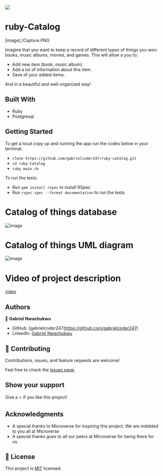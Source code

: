 ![](https://img.shields.io/badge/Microverse-blueviolet)

# ruby-Catalog
[image]./Capture.PNG


Imagine that you want to keep a record of different types of things you won: books, music albums, movies, and games. This  will allow a you to:

- Add new item  (book, music album).
- Add a lot of information about this item.
- Save of your added items.

And in a beautiful and well-organized way!

## Built With

- Ruby
- Postgresql
## Getting Started

To get a local copy up and running the app  run the codes below in your terminal.

- `clone https://github.com/gabrielcoder247/ruby-catalog.git`
- `cd ruby-Catalog`
- `ruby main.rb`

To run the tests:
- Run `gem install rspec` to install RSpec
- Run `rspec spec --format documentation` to run the tests

# Catalog of things database
![image](./Capture.PNG)
# Catalog of things UML diagram
![image](https://user-images.githubusercontent.com/60612329/151547084-365a38e6-efbe-45eb-a934-ead7ac7fd4b5.png)

# Video of project description
[video](https://www.loom.com/share/a951219609854a989f3266e954df1cab)

## Authors

👤 **Gabriel Nwachukwu**

- GitHub: [gabrielcoder247(https://github.com/gabrielcoder247)
- LinkedIn: [Gabriel Nwachukwu](https://www.linkedin.com/in/gabriel-nwachukwu/)




## 🤝 Contributing

Contributions, issues, and feature requests are welcome!

Feel free to check the [issues page](https://github.com/kingstalux/ruby-Catalog/issues).

## Show your support

Give a ⭐️ if you like this project!

## Acknowledgments

- A special thanks to Microverse for inspiring this project. We are indebted to you all at Microverse
- A special thanks goes to all our peers at Microverse for being there for us.

## 📝 License

This project is [MIT](./MIT.md) licensed.